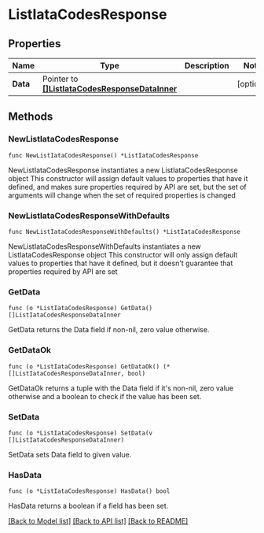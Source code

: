 # ListIataCodesResponse

## Properties

Name | Type | Description | Notes
------------ | ------------- | ------------- | -------------
**Data** | Pointer to [**[]ListIataCodesResponseDataInner**](ListIataCodesResponseDataInner.md) |  | [optional] 

## Methods

### NewListIataCodesResponse

`func NewListIataCodesResponse() *ListIataCodesResponse`

NewListIataCodesResponse instantiates a new ListIataCodesResponse object
This constructor will assign default values to properties that have it defined,
and makes sure properties required by API are set, but the set of arguments
will change when the set of required properties is changed

### NewListIataCodesResponseWithDefaults

`func NewListIataCodesResponseWithDefaults() *ListIataCodesResponse`

NewListIataCodesResponseWithDefaults instantiates a new ListIataCodesResponse object
This constructor will only assign default values to properties that have it defined,
but it doesn't guarantee that properties required by API are set

### GetData

`func (o *ListIataCodesResponse) GetData() []ListIataCodesResponseDataInner`

GetData returns the Data field if non-nil, zero value otherwise.

### GetDataOk

`func (o *ListIataCodesResponse) GetDataOk() (*[]ListIataCodesResponseDataInner, bool)`

GetDataOk returns a tuple with the Data field if it's non-nil, zero value otherwise
and a boolean to check if the value has been set.

### SetData

`func (o *ListIataCodesResponse) SetData(v []ListIataCodesResponseDataInner)`

SetData sets Data field to given value.

### HasData

`func (o *ListIataCodesResponse) HasData() bool`

HasData returns a boolean if a field has been set.


[[Back to Model list]](../README.md#documentation-for-models) [[Back to API list]](../README.md#documentation-for-api-endpoints) [[Back to README]](../README.md)


